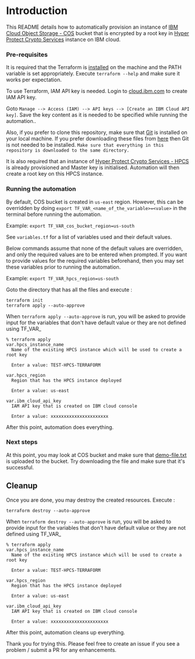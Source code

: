 # Introduction

This README details how to automatically provision an instance of [IBM Cloud Object Storage - COS](https://www.ibm.com/products/cloud-object-storage) bucket that is encrypted by a root key in [Hyper Protect Crypto Services](https://cloud.ibm.com/docs/hs-crypto?topic=hs-crypto-overview) instance on IBM cloud.

### Pre-requisites
It is required that the Terraform is [installed](https://learn.hashicorp.com/tutorials/terraform/install-cli) on the machine and the PATH variable is set appropriately. Execute `terraform --help` and make sure it works per expectation.

To use Terraform,  IAM API key is needed. Login to [cloud.ibm.com](https://cloud.ibm.com) to create IAM API key. 

Goto `Manage --> Access (IAM) --> API keys --> [Create an IBM Cloud API key]`. Save the key content as it is needed to be specified while running the automation..

Also, if you prefer to clone this repository, make sure that [Git](https://git-scm.com/book/en/v2/Getting-Started-Installing-Git) is installed on your local machine. 
If you prefer downloading these files from [here](https://github.com/ibm-hyper-protect/hpcs-automation-samples/tree/main/cloud-object-storage) then Git is not needed to be installed. `Make sure that everything in this repository is downloaded to the same directory.`

It is also required that an instance of [Hyper Protect Crypto Services - HPCS](https://cloud.ibm.com/docs/hs-crypto?topic=hs-crypto-overview) is already provisioned and Master key is initialised. Automation will then create a root key on this HPCS instance.

### Running the automation

By default, COS bucket is created in `us-east` region. However, this can be overridden by doing `export TF_VAR_<name_of_the_variable>=<value>` in the terminal before running the automation.

Example: `export TF_VAR_cos_bucket_region=us-south`

See `variables.tf` for a list of variables used and their default values. 

Below commands assume that none of the default values are overridden, and only the required values are to be entered when prompted.
If you want to provide values for the required variables beforehand, then you may set these variables prior to running the automation.

Example: `export TF_VAR_hpcs_region=us-south`

Goto the directory that has all the files and execute :
```code
terraform init
terraform apply --auto-approve
```
When `terraform apply --auto-approve` is run, you will be asked to provide input for the variables that don't have default value or they are not defined using TF_VAR_

```text
% terraform apply 
var.hpcs_instance_name
  Name of the existing HPCS instance which will be used to create a root key

  Enter a value: TEST-HPCS-TERRAFORM

var.hpcs_region
  Region that has the HPCS instance deployed

  Enter a value: us-east

var.ibm_cloud_api_key
  IAM API key that is created on IBM cloud console

  Enter a value: xxxxxxxxxxxxxxxxxxxxxx
```
After this point, automation does everything.

### Next steps
At this point, you may look at COS bucket and make sure that [demo-file.txt](https://github.com/ibm-hyper-protect/hpcs-automation-samples/blob/main/cloud-object-storage/demo-file.txt) is uploaded to the bucket. Try downloading the file and make sure that it's successful.

## Cleanup
Once you are done, you may destroy the created resources. Execute :
```
terraform destroy --auto-approve
```
When `terraform destroy --auto-approve` is run, you will be asked to provide input for the variables that don't have default value or they are not defined using TF_VAR_
```text
% terraform apply 
var.hpcs_instance_name
  Name of the existing HPCS instance which will be used to create a root key

  Enter a value: TEST-HPCS-TERRAFORM

var.hpcs_region
  Region that has the HPCS instance deployed

  Enter a value: us-east

var.ibm_cloud_api_key
  IAM API key that is created on IBM cloud console

  Enter a value: xxxxxxxxxxxxxxxxxxxxxx
```
After this point, automation cleans up everything.
 
Thank you for trying this. Please feel free to create an issue if you see a problem / submit a PR for any enhancements.

